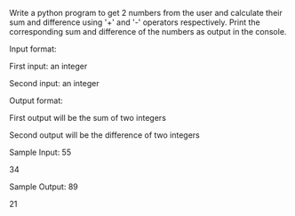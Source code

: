 Write a python program to get 2 numbers from the user and calculate their sum and difference using '+' and '-' operators respectively. Print the corresponding sum and difference of the numbers as output in the console.

 Input format:

First input: an integer 

Second input: an integer 

Output format:

First output will be the sum of two integers

Second output will be the difference of two integers

Sample Input:
55

34

Sample Output:
89

21

